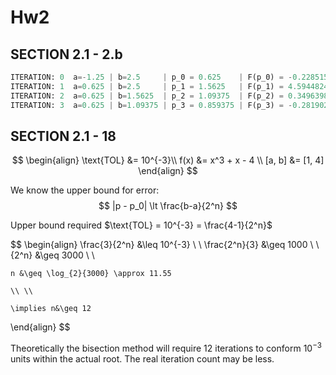 # Hw2
## SECTION 2.1 - 2.b
```python
ITERATION: 0  a=-1.25 | b=2.5     | p_0 = 0.625    | F(p_0) = -0.228515625
ITERATION: 1  a=0.625 | b=2.5     | p_1 = 1.5625   | F(p_1) = 4.594482421875
ITERATION: 2  a=0.625 | b=1.5625  | p_2 = 1.09375  | F(p_2) = 0.3496398925781
ITERATION: 3  a=0.625 | b=1.09375 | p_3 = 0.859375 | F(p_3) = -0.281902313232
```

## SECTION 2.1 - 18
$$
\begin{align}
	\text{TOL} &= 10^{-3}\\
	f(x) &= x^3 + x - 4 \\
	[a, b] &= [1, 4]
\end{align}
$$

We know the upper bound for error:
$$
|p - p_0| \lt \frac{b-a}{2^n}
$$

Upper bound required $\text{TOL} = 10^{-3} = \frac{4-1}{2^n}$

$$
\begin{align}
	\frac{3}{2^n} &\leq 10^{-3} \\ \\
	\frac{2^n}{3} &\geq 1000 \\ \\
	{2^n} &\geq 3000 \\ \\
	
	n &\geq \log_{2}{3000} \approx 11.55
	
	\\ \\
	
	\implies n&\geq 12
\end{align}
$$

Theoretically the bisection method will require 12 iterations to conform $10^{-3}$ units within the actual root. The real iteration count may be less.   

